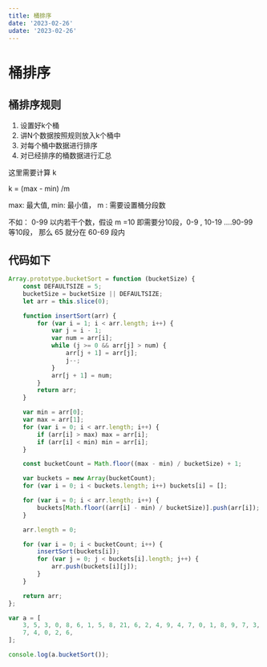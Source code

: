 ```yaml
---
title: 桶排序
date: '2023-02-26'
udate: '2023-02-26'
---
```


# 桶排序

## 桶排序规则

1. 设置好k个桶
2. 讲N个数据按照规则放入k个桶中
3. 对每个桶中数据进行排序
4. 对已经排序的桶数据进行汇总

这里需要计算 k

k = (max - min) /m

max: 最大值, min: 最小值， m : 需要设置桶分段数

不如： 0-99 以内若干个数，假设  m =10 即需要分10段，0-9 , 10-19 ….90-99 等10段， 那么 65 就分在 60-69 段内

## 代码如下

```js
Array.prototype.bucketSort = function (bucketSize) {
	const DEFAULTSIZE = 5;
	bucketSize = bucketSize || DEFAULTSIZE;
	let arr = this.slice(0);

	function insertSort(arr) {
		for (var i = 1; i < arr.length; i++) {
			var j = i - 1;
			var num = arr[i];
			while (j >= 0 && arr[j] > num) {
				arr[j + 1] = arr[j];
				j--;
			}
			arr[j + 1] = num;
		}
		return arr;
	}

	var min = arr[0];
	var max = arr[1];
	for (var i = 0; i < arr.length; i++) {
		if (arr[i] > max) max = arr[i];
		if (arr[i] < min) min = arr[i];
	}

	const bucketCount = Math.floor((max - min) / bucketSize) + 1;

	var buckets = new Array(bucketCount);
	for (var i = 0; i < buckets.length; i++) buckets[i] = [];

	for (var i = 0; i < arr.length; i++) {
		buckets[Math.floor((arr[i] - min) / bucketSize)].push(arr[i]);
	}

	arr.length = 0;

	for (var i = 0; i < bucketCount; i++) {
		insertSort(buckets[i]);
		for (var j = 0; j < buckets[i].length; j++) {
			arr.push(buckets[i][j]);
		}
	}

	return arr;
};

var a = [
	3, 5, 3, 0, 8, 6, 1, 5, 8, 21, 6, 2, 4, 9, 4, 7, 0, 1, 8, 9, 7, 3, 1, 2, 5, 9,
	7, 4, 0, 2, 6,
];

console.log(a.bucketSort());

```
